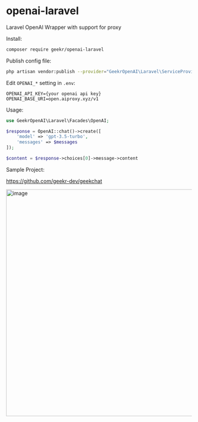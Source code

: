 # openai-laravel

Laravel OpenAI Wrapper with support for proxy

Install:

```bash
composer require geekr/openai-laravel
```

Publish config file:

```bash
php artisan vendor:publish --provider="GeekrOpenAI\Laravel\ServiceProvider"
```

Edit `OPENAI_*` setting in `.env`:

```
OPENAI_API_KEY={your openai api key}
OPENAI_BASE_URI=open.aiproxy.xyz/v1
```

Usage:

```php
use GeekrOpenAI\Laravel\Facades\OpenAI;

$response = OpenAI::chat()->create([
    'model' => 'gpt-3.5-turbo',
    'messages' => $messages
]);

$content = $response->choices[0]->message->content
```

Sample Project: 

<https://github.com/geekr-dev/geekchat>

<img width="615" alt="image" src="https://user-images.githubusercontent.com/114386672/223631698-849855fa-76b9-4015-a61f-39cb7942be97.png">


